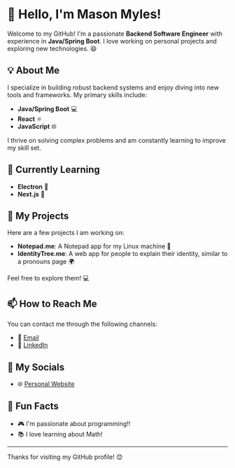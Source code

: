 # 👋 Hello, I'm Mason Myles!

Welcome to my GitHub! I'm a passionate **Backend Software Engineer** with experience in **Java/Spring Boot**. I love working on personal projects and exploring new technologies. 😄

## 💡 About Me

I specialize in building robust backend systems and enjoy diving into new tools and frameworks. My primary skills include:

- **Java/Spring Boot** 💻
- **React** ⚛️
- **JavaScript** 🌐

I thrive on solving complex problems and am constantly learning to improve my skill set.

## 🌱 Currently Learning

- **Electron** 🔨
- **Next.js** 🚀

## 💼 My Projects

Here are a few projects I am working on:

- **Notepad.me**: A Notepad app for my Linux machine 📝
- **IdentityTree.me**: A web app for people to explain their identity, similar to a pronouns page 🌍

Feel free to explore them! 💻

## 📫 How to Reach Me

You can contact me through the following channels:

- 📧 [Email](mailto:mylesmasonn@gmail.com)
- 🔗 [LinkedIn](https://www.linkedin.com/in/masonmyles/)

## 🔗 My Socials

- 🌐 [Personal Website](https://masonmyles.vercel.app/)

## 📝 Fun Facts

- 🎮 I'm passionate about programming!!
- 📚 I love learning about Math!

---

Thanks for visiting my GitHub profile! 😊
